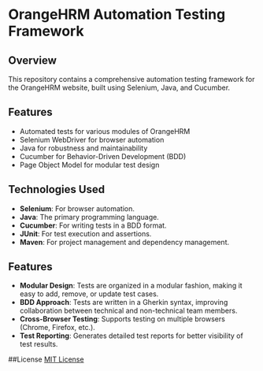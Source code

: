 # OrangeHRM Automation Testing Framework

## Overview

This repository contains a comprehensive automation testing framework for the OrangeHRM website, built using Selenium, Java, and Cucumber.


## Features

* Automated tests for various modules of OrangeHRM
* Selenium WebDriver for browser automation
* Java for robustness and maintainability
* Cucumber for Behavior-Driven Development (BDD)
* Page Object Model for modular test design

## Technologies Used

- **Selenium**: For browser automation.
- **Java**: The primary programming language.
- **Cucumber**: For writing tests in a BDD format.
- **JUnit**: For test execution and assertions.
- **Maven**: For project management and dependency management.

## Features

- **Modular Design**: Tests are organized in a modular fashion, making it easy to add, remove, or update test cases.
- **BDD Approach**: Tests are written in a Gherkin syntax, improving collaboration between technical and non-technical team members.
- **Cross-Browser Testing**: Supports testing on multiple browsers (Chrome, Firefox, etc.).
- **Test Reporting**: Generates detailed test reports for better visibility of test results.

##License
[MIT License](LICENSE)

